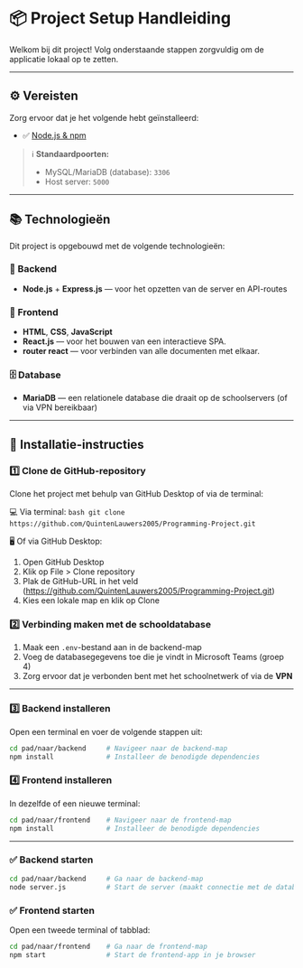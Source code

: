 # 📦 Project Setup Handleiding

Welkom bij dit project! Volg onderstaande stappen zorgvuldig om de applicatie lokaal op te zetten.

---

## ⚙️ Vereisten

Zorg ervoor dat je het volgende hebt geïnstalleerd:

* ✅ [Node.js & npm](https://nodejs.org/)

> ℹ️ **Standaardpoorten:**
>
> * MySQL/MariaDB (database): `3306`
> * Host server: `5000`

---

## 📚 Technologieën

Dit project is opgebouwd met de volgende technologieën:

### 🔧 Backend

* **Node.js** + **Express.js** — voor het opzetten van de server en API-routes

### 🎨 Frontend

* **HTML**, **CSS**, **JavaScript**
* **React.js** — voor het bouwen van een interactieve SPA.
* **router react** — voor verbinden van alle documenten met elkaar.

### 🗄️ Database

* **MariaDB** — een relationele database die draait op de schoolservers (of via VPN bereikbaar)

---

## 🚀 Installatie-instructies

### 1️⃣ Clone de GitHub-repository
  Clone het project met behulp van GitHub Desktop of via de terminal:

  💻 Via terminal:
    ```bash
    git clone https://github.com/QuintenLauwers2005/Programming-Project.git
    ```

  🖥️ Of via GitHub Desktop:
  1. Open GitHub Desktop
  2. Klik op File > Clone repository
  3. Plak de GitHub-URL in het veld (https://github.com/QuintenLauwers2005/Programming-Project.git)
  4. Kies een lokale map en klik op Clone


### 2️⃣ Verbinding maken met de schooldatabase

1. Maak een `.env`-bestand aan in de backend-map
2. Voeg de databasegegevens toe die je vindt in Microsoft Teams (groep 4)
3. Zorg ervoor dat je verbonden bent met het schoolnetwerk of via de **VPN**

---

### 3️⃣ Backend installeren

Open een terminal en voer de volgende stappen uit:

```bash
cd pad/naar/backend     # Navigeer naar de backend-map
npm install             # Installeer de benodigde dependencies
```

### 4️⃣ Frontend installeren

In dezelfde of een nieuwe terminal:

```bash
cd pad/naar/frontend    # Navigeer naar de frontend-map
npm install             # Installeer de benodigde dependencies
```

---


### ✅ Backend starten

```bash
cd pad/naar/backend     # Ga naar de backend-map
node server.js          # Start de server (maakt connectie met de database)
```

### ✅ Frontend starten

Open een tweede terminal of tabblad:

```bash
cd pad/naar/frontend    # Ga naar de frontend-map
npm start               # Start de frontend-app in je browser
```
